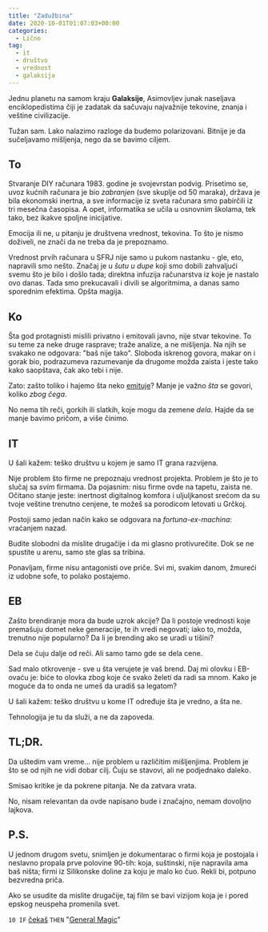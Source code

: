 ```yaml
---
title: "Zadužbina"
date: 2020-10-01T01:07:03+00:00
categories:
  - Lično
tag:
  - it
  - društvo
  - vrednost
  - galaksija
---
```


Jednu planetu na samom kraju **Galaksije**, Asimovljev junak naseljava enciklopedistima čiji je zadatak da sačuvaju najvažnije tekovine, znanja i veštine civilizacije.

<!--more-->

Tužan sam. Lako nalazimo razloge da budemo polarizovani. Bitnije je da sučeljavamo mišljenja, nego da se bavimo ciljem.

## To

Stvaranje DIY računara 1983. godine je svojevrstan podvig. Prisetimo se, uvoz kućnih računara je bio _zabranjen_ (sve skuplje od 50 maraka), država je bila ekonomski inertna, a sve informacije iz sveta računara smo pabirčili iz tri mesečna časopisa. A opet, informatika se učila u osnovnim školama, tek tako, bez ikakve spoljne inicijative.

Emocija ili ne, u pitanju je društvena vrednost, tekovina. To što je nismo doživeli, ne znači da ne treba da je prepoznamo.

Vrednost prvih računara u SFRJ nije samo u pukom nastanku - gle, eto, napravili smo nešto. Značaj je u _šutu u dupe_ koji smo dobili zahvaljući svemu što je bilo i došlo tada; direktna infuzija računarstva iz koje je nastalo ovo danas. Tada smo prekucavali i divili se algoritmima, a danas samo sporednim efektima. Opšta magija.

## Ko

Šta god protagnisti mislili privatno i emitovali javno, nije stvar tekovine. To su teme za neke druge rasprave; traže analize, a ne mišljenja. Na njih se svakako ne odgovara: "baš nije tako". Sloboda iskrenog govora, makar on i gorak bio, podrazumeva razumevanje da drugome možda zaista i jeste tako kako saopštava, čak ako tebi i nije.

Zato: zašto toliko i hajemo šta neko [emituje](https://oblac.rs/zasto-utihnuti-blog/)? Manje je važno _šta_ se govori, koliko _zbog čega_.

No nema tih reči, gorkih ili slatkih, koje mogu da zemene _dela_. Hajde da se manje bavimo pričom, a više činimo.

## IT

U šali kažem: teško društvu u kojem je samo IT grana razvijena.

Nije problem što firme ne prepoznaju vrednost projekta. Problem je što je to slučaj sa _svim_ firmama. Da pojasnim: nisu firme ovde na tapetu, zaista ne. Očitano stanje jeste: inertnost digitalnog komfora i uljuljkanost srećom da su tvoje veštine trenutno cenjene, te možeš sa porodicom letovati u Grčkoj.

Postoji samo jedan način kako se odgovara na _fortuna-ex-machina_: vraćanjem nazad.

Budite slobodni da mislite drugačije i da mi glasno protivurečite. Dok se ne spustite u arenu, samo ste glas sa tribina.

Ponavljam, firme nisu antagonisti ove priče. Svi mi, svakim danom, žmureći iz udobne sofe, to polako postajemo.

## EB

Zašto brendiranje mora da bude uzrok akcije? Da li postoje vrednosti koje premašuju domet neke generacije, te ih vredi negovati; iako to, možda, trenutno nije popularno? Da li je brending ako se uradi u tišini?

Dela se čuju dalje od reči. Ali samo tamo gde se dela cene.

Sad malo otkrovenje - sve u šta verujete je vaš brend. Daj mi olovku i EB-ovaću je: biće to olovka zbog koje će svako želeti da radi sa mnom. Kako je moguće da to onda ne umeš da uradiš sa legatom?

U šali kažem: teško društvu u kome IT određuje šta je vredno, a šta ne.

Tehnologija je tu da služi, a ne da zapoveda.

## TL;DR.

Da uštedim vam vreme... nije problem u različitim mišljenjima. Problem je što se od njih ne vidi dobar cilj. Čuju se stavovi, ali ne podjednako daleko.

Smisao kritike je da pokrene pitanja. Ne da zatvara vrata.

No, nisam relevantan da ovde napisano bude i značajno, nemam dovoljno lajkova.

## P.S.

U jednom drugom svetu, snimljen je dokumentarac o firmi koja je postojala i neslavno propala prve polovine 90-tih: koja, suštinski, nije napravila ama baš ništa; firmi iz Silikonske doline za koju je malo ko čuo. Rekli bi, potpuno bezvredna priča.

Ako se usudite da mislite drugačije, taj film se bavi vizijom koja je i pored epskog neuspeha promenila svet.

`10 IF` [čekaš](https://www.crowdsupply.com/rcc-productions/galaksija) `THEN` "[General Magic](https://www.generalmagicthemovie.com)"
